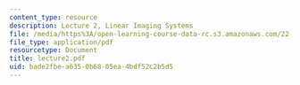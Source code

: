 ```yaml
---
content_type: resource
description: Lecture 2, Linear Imaging Systems
file: /media/https%3A/open-learning-course-data-rc.s3.amazonaws.com/22-058-principles-of-medical-imaging-fall-2002/bade2fbea6350b6805ea4bdf52c2b5d5_lecture2.pdf
file_type: application/pdf
resourcetype: Document
title: lecture2.pdf
uid: bade2fbe-a635-0b68-05ea-4bdf52c2b5d5
---
```


